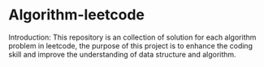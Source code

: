 # Algorithm-leetcode
Introduction:
  This repository is an collection of solution for each algorithm problem in leetcode, the purpose of this project is to enhance the coding skill and improve the understanding of data structure and algorithm.

